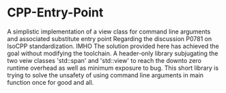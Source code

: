# CPP-Entry-Point
A simplistic implementation of a view class for command line arguments and associated substitute entry point
Regarding the discussion P0781 on IsoCPP standardization. IMHO The solution provided here has achieved the goal without modifying
the toolchain. A header-only library subjugating the two veiw classes 'std::span' and 'std::view' to reach the downto zero runtime overhead
as well as minimum exposure to bug.
This short library is trying to solve the unsafety of using command line arguments in main function once for good and all.

